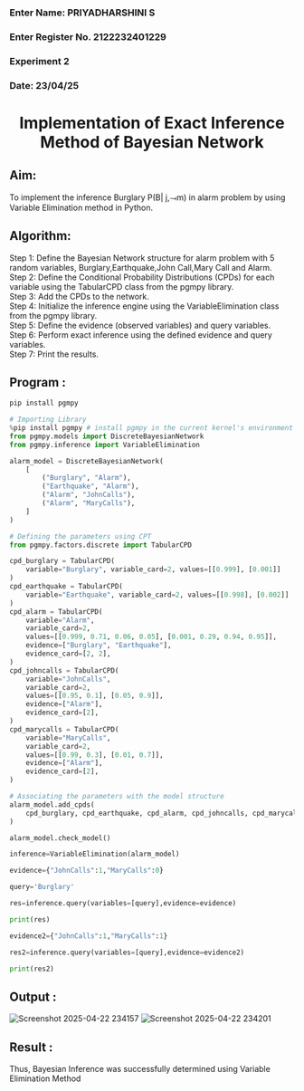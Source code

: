 <H3>Enter Name: PRIYADHARSHINI S</H3>
<H3>Enter Register No. 2122232401229</H3>
<H3>Experiment 2</H3>
<H3>Date: 23/04/25</H3>
<h1 align =center>Implementation of Exact Inference Method of Bayesian Network</h1>

## Aim:
To implement the inference Burglary P(B| j,⥗m) in alarm problem by using Variable Elimination method in Python.

## Algorithm:

Step 1: Define the Bayesian Network structure for alarm problem with 5 random variables, Burglary,Earthquake,John Call,Mary Call and Alarm.<br>
Step 2: Define the Conditional Probability Distributions (CPDs) for each variable using the TabularCPD class from the pgmpy library.<br>
Step 3: Add the CPDs to the network.<br>
Step 4: Initialize the inference engine using the VariableElimination class from the pgmpy library.<br>
Step 5: Define the evidence (observed variables) and query variables.<br>
Step 6: Perform exact inference using the defined evidence and query variables.<br>
Step 7: Print the results.<br>

## Program :
```py
pip install pgmpy

# Importing Library
%pip install pgmpy # install pgmpy in the current kernel's environment
from pgmpy.models import DiscreteBayesianNetwork
from pgmpy.inference import VariableElimination

alarm_model = DiscreteBayesianNetwork(
    [
        ("Burglary", "Alarm"),
        ("Earthquake", "Alarm"),
        ("Alarm", "JohnCalls"),
        ("Alarm", "MaryCalls"),
    ]
)

# Defining the parameters using CPT
from pgmpy.factors.discrete import TabularCPD

cpd_burglary = TabularCPD(
    variable="Burglary", variable_card=2, values=[[0.999], [0.001]]
)
cpd_earthquake = TabularCPD(
    variable="Earthquake", variable_card=2, values=[[0.998], [0.002]]
)
cpd_alarm = TabularCPD(
    variable="Alarm",
    variable_card=2,
    values=[[0.999, 0.71, 0.06, 0.05], [0.001, 0.29, 0.94, 0.95]],
    evidence=["Burglary", "Earthquake"],
    evidence_card=[2, 2],
)
cpd_johncalls = TabularCPD(
    variable="JohnCalls",
    variable_card=2,
    values=[[0.95, 0.1], [0.05, 0.9]],
    evidence=["Alarm"],
    evidence_card=[2],
)
cpd_marycalls = TabularCPD(
    variable="MaryCalls",
    variable_card=2,
    values=[[0.99, 0.3], [0.01, 0.7]],
    evidence=["Alarm"],
    evidence_card=[2],
)

# Associating the parameters with the model structure
alarm_model.add_cpds(
    cpd_burglary, cpd_earthquake, cpd_alarm, cpd_johncalls, cpd_marycalls
)

alarm_model.check_model()

inference=VariableElimination(alarm_model)

evidence={"JohnCalls":1,"MaryCalls":0}

query='Burglary'

res=inference.query(variables=[query],evidence=evidence)

print(res)

evidence2={"JohnCalls":1,"MaryCalls":1}

res2=inference.query(variables=[query],evidence=evidence2)

print(res2)
```

## Output :
![Screenshot 2025-04-22 234157](https://github.com/user-attachments/assets/9294ce2e-8020-4b3c-abe1-c29b3c86fbd8)
![Screenshot 2025-04-22 234201](https://github.com/user-attachments/assets/a3df1008-1a4a-4346-bf55-7b49c375866b)


## Result :
Thus, Bayesian Inference was successfully determined using Variable Elimination Method

